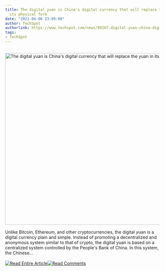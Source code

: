 ```yaml
---
title: The digital yuan is China's digital currency that will replace the yuan in
  its physical form
date: "2021-04-06 23:09:00"
author: TechSpot
authorlink: https://www.techspot.com/news/89207-digital-yuan-china-digital-currency-replace-yuan-physical.html
tags:
- TechSpot
---
```

<a href="https://www.techspot.com/news/89207-digital-yuan-china-digital-currency-replace-yuan-physical.html" target="_blank"><img src="https://static.techspot.com/images2/news/ts3_thumbs/2021/04/2021-04-06-ts3_thumbs-55c.jpg" width="800" height="560" style="padding: 15px 0" title="The digital yuan is China's digital currency that will replace the yuan in its physical form" /></a><br />Unlike Bitcoin, Ethereum, and other cryptocurrencies, the digital yuan is a digital currency plain and simple. Instead of promoting a decentralized and anonymous system similar to that of crypto, the digital yuan is based on a centralized system controlled by the People's Bank of China. In this system, the Chinese...<br /><br /><a href="https://www.techspot.com/news/89207-digital-yuan-china-digital-currency-replace-yuan-physical.html"><img src="https://static.techspot.com/images/rss/rss_buttons_01.png" border="0" alt="Read Entire Article" /></a><a href="https://www.techspot.com/news/89207-digital-yuan-china-digital-currency-replace-yuan-physical.html#comments"><img src="https://static.techspot.com/images/rss/rss_buttons_02.png" border="0" alt="Read Comments" /></a><br /><br />